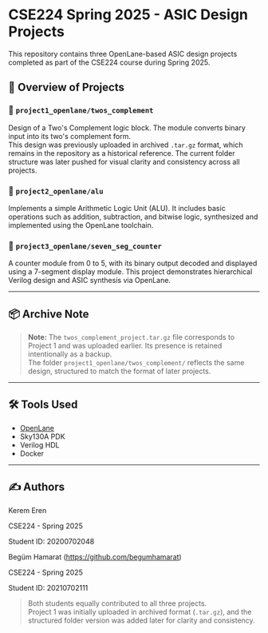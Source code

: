 # CSE224 Spring 2025 - ASIC Design Projects  
This repository contains three OpenLane-based ASIC design projects completed as part of the CSE224 course during Spring 2025.

## 🧠 Overview of Projects

### 📁 `project1_openlane/twos_complement`
Design of a Two's Complement logic block. The module converts binary input into its two's complement form.  
This design was previously uploaded in archived `.tar.gz` format, which remains in the repository as a historical reference. The current folder structure was later pushed for visual clarity and consistency across all projects.

### 📁 `project2_openlane/alu`
Implements a simple Arithmetic Logic Unit (ALU). It includes basic operations such as addition, subtraction, and bitwise logic, synthesized and implemented using the OpenLane toolchain.

### 📁 `project3_openlane/seven_seg_counter`
A counter module from 0 to 5, with its binary output decoded and displayed using a 7-segment display module. This project demonstrates hierarchical Verilog design and ASIC synthesis via OpenLane.

---

## 📦 Archive Note
> **Note:** The `twos_complement_project.tar.gz` file corresponds to Project 1 and was uploaded earlier. Its presence is retained intentionally as a backup.  
The folder `project1_openlane/twos_complement/` reflects the same design, structured to match the format of later projects.

---

## 🛠 Tools Used
- [OpenLane](https://github.com/The-OpenROAD-Project/OpenLane)
- Sky130A PDK
- Verilog HDL
- Docker

---

## ✍ Authors
Kerem Eren

CSE224 - Spring 2025

Student ID: 20200702048

Begüm Hamarat (https://github.com/begumhamarat)

CSE224 - Spring 2025

Student ID: 20210702111

> Both students equally contributed to all three projects.  
Project 1 was initially uploaded in archived format (`.tar.gz`), and the structured folder version was added later for clarity and consistency.
